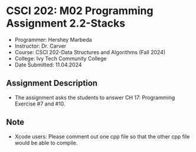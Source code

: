 # CSCI 202: M02 Programming Assignment 2.2-Stacks
- Programmer: Hershey Marbeda
- Instructor: Dr. Carver
- Course: CSCI 202-Data Structures and Algorithms (Fall 2024)
- College: Ivy Tech Community College
- Date Submitted: 11.04.2024

## Assignment Description
- The assignment asks the students to answer CH 17: Programming Exercise #7 and #10.

## Note
- Xcode users: Please comment out one cpp file so that the other cpp file would be able to compile.

